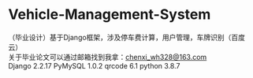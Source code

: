 # Vehicle-Management-System
（毕业设计）基于Django框架，涉及停车费计算，用户管理，车牌识别（百度云）  
关于毕业论文可以通过邮箱找到我拿：chenxi_wh328@163.com  
Django 2.2.17
PyMySQL 1.0.2
qrcode 6.1
python 3.8.7
